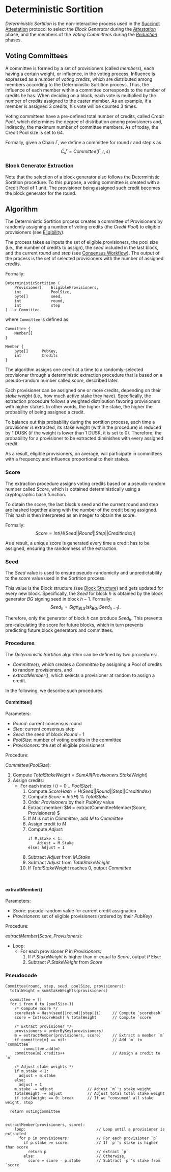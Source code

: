# Deterministic Sortition
*Deterministic Sortition* is the non-interactive process used in the [Succinct Attestation](../README.md) protocol to select the *Block Generator* during the [*Attestation*](../attestation/README.md) phase, and the members of the *Voting Committees* during the [*Reduction*](../reduction) phases.

## Voting Committees
<!-- TODO: use weight instead of influence? -->
A committee is formed by a set of provisioners (called *members*), each having a certain weight, or influence, in the voting process. Influence is expressed as a number of _voting credits_, which are distributed among members according to the Deterministic Sortition process.
Thus, the influence of each member within a committee corresponds to the number of credits he has. When deciding on a block, each vote is multiplied by the number of credits assigned to the caster member. As an example, if a member is assigned 3 credits, his vote will be counted 3 times.

Voting committees have a pre-defined total number of credits, called *Credit Pool*, which determines the degree of distribution among provisioners and, indirectly, the maximum number of committee members. As of today, the Credit Pool size is set to 64.

Formally, given a Chain $\Gamma$, we define a committee for round $r$ and step $s$ as 
$$ C^r_s = Committee(\Gamma, r,s)$$
<!-- \{ (pk, c) : (pk, credits) \in C\} -->


### Block Generator Extraction
Note that the selection of a block generator also follows the Deterministic Sortition procedure.
To this purpose, a voting committee is created with a Credit Pool of 1 unit. The provisioner being assigned such credit becomes the block generator for the round.



## Algorithm
The Deterministic Sortition process creates a committee of Provisioners by randomly assigning a number of voting credits (the *Credit Pool*) to eligible provisioners (see [Eligibility](../README.md#participants)). 

The process takes as inputs the set of eligible provisioners, the pool size (i.e., the number of credits to assign), the *seed* included in the last block, and the current *round* and *step* (see [Consensus Workflow](../README.md#workflow)).
The output of the process is the set of selected provisioners with the number of assigned credits.

Formally:
```
DeterministicSortition (
    Provisioner[]   EligibleProvisioners, 
    int             PoolSize, 
    byte[]          seed, 
    int             round, 
    int             step
) --> Committee
```
where `Committee` is defined as:
```
Committee {
    Member[]
}

Member {
    byte[]      PubKey,
    int         Credits
}
```

The algorithm assigns one credit at a time to a randomly-selected provisioner through a deterministic extraction procedure that is based on a pseudo-random number called *score*, described later.

Each provisioner can be assigned one or more credits, depending on their *stake weight* (i.e., how much active stake they have). Specifically, the extraction procedure follows a weighted distribution favoring provisioners with higher stakes. In other words, the higher the stake, the higher the probability of being assigned a credit.

To balance out this probability during the sortition process, each time a provisioner is extracted, its stake weight (within the procedure) is reduced by 1 DUSK (if the weight is lower than 1 DUSK, it is set to 0). 
Therefore, the probability for a provisioner to be extracted diminishes with every assigned credit.

As a result, eligible provisioners, on average, will participate in committees with a frequency and influence proportional to their stakes.


### Score
The extraction procedure assigns voting credits based on a pseudo-random number called *Score*, which is obtained deterministically using a cryptographic hash function.

To obtain the score, the last block's seed and the current round and step are hashed together along with the number of the credit being assigned. This hash is then interpreted as an integer to obtain the score.

Formally:
$$ Score = Int( H( Seed||Round||Step||CreditIndex ) ) $$

As a result, a unique score is generated every time a credit has to be assigned, ensuring the randomness of the extraction.

### Seed
The *Seed* value is used to ensure pseudo-randomicity and unpredictability to the *score* value used in the Sortition process.

This value is the Block structure (see [Block Structure](../../blockchain/README.md#block-structure)) and gets updated for every new block. 
Specifically, the $Seed$ for block $h$ is obtained by the block generator $BG$ signing seed in block $h-1$.
Formally: 
$$ Seed_h = Sign_{BLS}(sk_{BG}, Seed_{h-1}).$$

Therefore, only the generator of block $h$ can produce $Seed_h$. This prevents pre-calculating the score for future blocks, which in turn prevents predicting future block generators and committees.



### Procedures
The *Deterministic Sortition* algorithm can be defined by two procedures: 
- $Committee()$, which creates a *Committee* by assigning a Pool of credits to random provisioners,
and 
- $extractMember()$, which selects a provisioner at random to assign a credit.

In the following, we describe such procedures.
<!-- DONE -->

#### Committee()

Parameters:
 - $Round$: current consensus round
 - $Step$: current consensus step
 - $Seed$: the seed of block $Round-1$
 - $PoolSize$: number of voting credits in the committee
 - $Provisioners$: the set of eligible provisioners

Procedure:

$Committee(PoolSize)$:
1. Compute $TotalStakeWeight = SumAll(Provisioners.StakeWeight)$
2. Assign credits:
   - For each index $i$ ($i = 0\text{ }..\text{ }PoolSize$):
     1. Compute $ScoreHash = H( Seed||Round||Step||CreditIndex )$
     2. Compute $Score = Int(H) \text{ } \% \text{ }  TotalStake$
     3. Order $Provisioners$ by their $PubKey$ value
     4. Extract member: $M = extractCommitteeMember(Score, Provisioners) $
     5. If $M$ is not in $Committee$, add $M$ to $Committee$
     6. Assign credit to $M$
     7. Compute $Adjust$:
        ```
        if M.Stake < 1: 
            Adjust = M.Stake
        else: Adjust = 1
        ```
     8. Subtract $Adjust$ from $M.Stake$
     9. Subtract $Adjust$ from $TotalStakeWeight$
     10. If $TotalStakeWeight$ reaches 0, output $Committee$  <!-- TODO: explain this  -->


<p><br></p>

<!-- DOING : -->
#### extractMember()

Parameters:
 - $Score$: pseudo-random value for current credit assignation
 - $Provisioners$: set of eligible provisioners (ordered by their $PubKey$)

Procedure:

$extractMember(Score, Provisioners)$:
- Loop:
  - For each provisioner $P$ in $Provisioners$:
      1. If $P.StakeWeight$ is higher than or equal to $Score$, output $P$
      Else:
      2. Subtract $P.StakeWeight$ from $Score$


### Pseudocode

```
Committee(round, step, seed, poolSize, provisioners):
  totalWeight = sumStakeWeights(provisioners)

  committee = []
  for i from 0 to (poolSize-1)
    /* Compute Score */
    scoreHash = Hash(seed||round||step||i)     // Compute `scoreHash`
    score = Int(scoreHash) % totalWeight       // Compute `score` 
    
    /* Extract provisioner */
    provisioners = orderByKey(provisioners)
    m = extractMember(provisioners, score)     // Extract a member `m`
    if committee[m] == nil:                    // Add `m` to `committee`
        committee.add(m)
    committee[m].credits++                     // Assign a credit to `m`
    
    /* Adjust stake weights */
    if m.stake < 1:
      adjust = m.stake
    else:
      adjust = 1
    m.stake -= adjust               // Adjust `m`'s stake weight
    totalWeight -= adjust           // Adjust total total stake weight
    if totalWeight == 0: break      // If we "consumed" all stake weight, stop

  return votingCommittee


extractMember(provisioners, score):
    loop:                               // Loop until a provisioner is extracted
      for p in provisioners:            // For each provisioner `p`
        if p.stake >= score:            // If `p`'s stake is higher than score
          return p                      // extract `p`
        else:                           // Otherwise,
          score = score - p.stake       // Subtract `p`'s stake from `score`

```